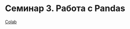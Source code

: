 # Семинар 3. Работа с Pandas

[Colab](https://colab.research.google.com/drive/1jMzHfpTULcrdsZT8vZB11J7jK8Ys5vqN?usp=sharing)